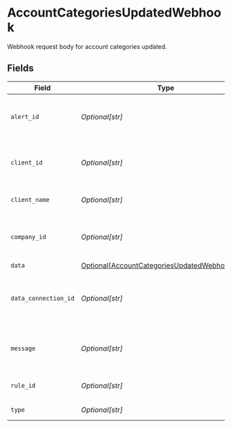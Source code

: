 # AccountCategoriesUpdatedWebhook

Webhook request body for account categories updated.


## Fields

| Field                                                                                                       | Type                                                                                                        | Required                                                                                                    | Description                                                                                                 | Example                                                                                                     |
| ----------------------------------------------------------------------------------------------------------- | ----------------------------------------------------------------------------------------------------------- | ----------------------------------------------------------------------------------------------------------- | ----------------------------------------------------------------------------------------------------------- | ----------------------------------------------------------------------------------------------------------- |
| `alert_id`                                                                                                  | *Optional[str]*                                                                                             | :heavy_minus_sign:                                                                                          | Unique identifier of the webhook event.                                                                     |                                                                                                             |
| `client_id`                                                                                                 | *Optional[str]*                                                                                             | :heavy_minus_sign:                                                                                          | Unique identifier for your client in Codat.                                                                 |                                                                                                             |
| `client_name`                                                                                               | *Optional[str]*                                                                                             | :heavy_minus_sign:                                                                                          | Name of your client in Codat.                                                                               |                                                                                                             |
| `company_id`                                                                                                | *Optional[str]*                                                                                             | :heavy_minus_sign:                                                                                          | Unique identifier for your SMB in Codat.                                                                    | 8a210b68-6988-11ed-a1eb-0242ac120002                                                                        |
| `data`                                                                                                      | [Optional[AccountCategoriesUpdatedWebhookData]](../../models/shared/accountcategoriesupdatedwebhookdata.md) | :heavy_minus_sign:                                                                                          | N/A                                                                                                         |                                                                                                             |
| `data_connection_id`                                                                                        | *Optional[str]*                                                                                             | :heavy_minus_sign:                                                                                          | Unique identifier for a company's data connection.                                                          | 2e9d2c44-f675-40ba-8049-353bfcb5e171                                                                        |
| `message`                                                                                                   | *Optional[str]*                                                                                             | :heavy_minus_sign:                                                                                          | A human readable message about the webhook.                                                                 |                                                                                                             |
| `rule_id`                                                                                                   | *Optional[str]*                                                                                             | :heavy_minus_sign:                                                                                          | Unique identifier for the rule.                                                                             |                                                                                                             |
| `type`                                                                                                      | *Optional[str]*                                                                                             | :heavy_minus_sign:                                                                                          | The type of rule.                                                                                           |                                                                                                             |
